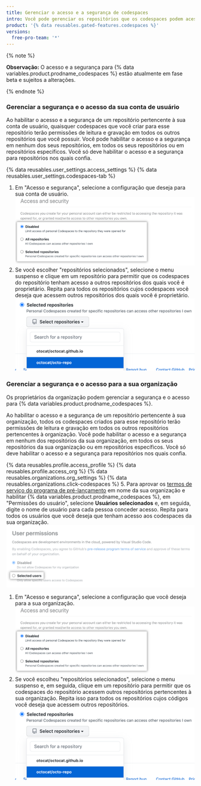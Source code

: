 ```yaml
---
title: Gerenciar o acesso e a segurança de codespaces
intro: Você pode gerenciar os repositórios que os codespaces podem acessar.
product: '{% data reusables.gated-features.codespaces %}'
versions:
  free-pro-team: '*'
---
```


{% note %}

**Observação:** O acesso e a segurança para {% data variables.product.prodname_codespaces %} estão atualmente em fase beta e sujeitos a alterações.

{% endnote %}

### Gerenciar a segurança e o acesso da sua conta de usuário

Ao habilitar o acesso e a segurança de um repositório pertencente à sua conta de usuário, quaisquer codespaces que você criar para esse repositório terão permissões de leitura e gravação em todos os outros repositórios que você possuir. Você pode habilitar o acesso e a segurança em nenhum dos seus repositórios, em todos os seus repositórios ou em repositórios específicos. Você só deve habilitar o acesso e a segurança para repositórios nos quais confia.

{% data reusables.user_settings.access_settings %}
{% data reusables.user_settings.codespaces-tab %}
1. Em "Acesso e segurança", selecione a configuração que deseja para sua conta de usuário. ![Botões de opção para gerenciar repositórios confiáveis](/assets/images/help/settings/codespaces-access-and-security-radio-buttons.png)
1. Se você escolher "repositórios selecionados", selecione o menu suspenso e clique em um repositório para permitir que os codespaces do repositório tenham acesso a outros repositórios dos quais você é proprietário. Repita para todos os repositórios cujos codespaces você deseja que acessem outros repositórios dos quais você é proprietário. ![Menu suspenso "Repositórios selecionados"](/assets/images/help/settings/codespaces-access-and-security-repository-drop-down.png)

### Gerenciar a segurança e o acesso para a sua organização

Os proprietários da organização podem gerenciar a segurança e o acesso para {% data variables.product.prodname_codespaces %}.

Ao habilitar o acesso e a segurança de um repositório pertencente à sua organização, todos os codespaces criados para esse repositório terão permissões de leitura e gravação em todos os outros repositórios pertencentes à organização. Você pode habilitar o acesso e a segurança em nenhum dos repositórios da sua organização, em todos os seus repositórios da sua organização ou em repositórios específicos. Você só deve habilitar o acesso e a segurança para repositórios nos quais confia.

{% data reusables.profile.access_profile %}
{% data reusables.profile.access_org %}
{% data reusables.organizations.org_settings %}
{% data reusables.organizations.click-codespaces %}
5. Para aprovar os [termos de serviço do programa de pré-lançamento](/github/site-policy/github-pre-release-program) em nome da sua organização e habilitar {% data variables.product.prodname_codespaces %}, em "Permissões do usuário", selecione **Usuários selecionados** e, em seguida, digite o nome de usuário para cada pessoa conceder acesso. Repita para todos os usuários que você deseja que tenham acesso aos codespaces da sua organização.  
   ![Botão de opção para "Usuários selecionados"](/assets/images/help/organizations/select-selected-users-radio-button.png)
1. Em "Acesso e segurança", selecione a configuração que você deseja para a sua organização. ![Botões de opção para gerenciar repositórios confiáveis](/assets/images/help/settings/codespaces-access-and-security-radio-buttons.png)
1. Se você escolheu "repositórios selecionados", selecione o menu suspenso e, em seguida, clique em um repositório para permitir que os codespaces do repositório acessem outros repositórios pertencentes à sua organização. Repita isso para todos os repositórios cujos códigos você deseja que acessem outros repositórios. ![Menu suspenso "Repositórios selecionados"](/assets/images/help/settings/codespaces-access-and-security-repository-drop-down.png)
